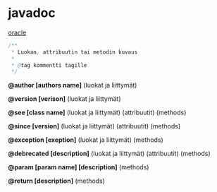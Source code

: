 # javadoc

[oracle](https://www.oracle.com/technical-resources/articles/java/javadoc-tool.html#orderoftags)

```java
/**
 * Luokan, attribuutin tai metodin kuvaus
 *
 * @tag kommentti tagille
 */
```

**@author [authors name]** (luokat ja liittymät)

**@version [verison]** (luokat ja liittymät)

**@see [class name]** (luokat ja liittymät) (attribuutit) (methods)

**@since [version]** (luokat ja liittymät) (attribuutit) (methods)

**@exception [exeption]** (luokat ja liittymät) (methods)

**@debrecated [description]** (luokat ja liittymät) (attribuutit) (methods)

**@param [param name] [description]** (methods)

**@return [description]** (methods)

